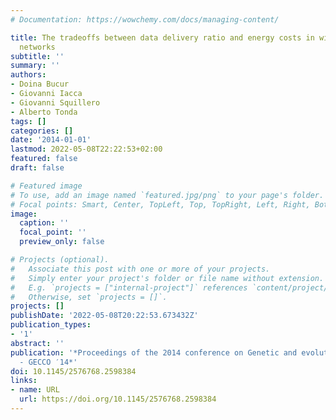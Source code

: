 ```yaml
---
# Documentation: https://wowchemy.com/docs/managing-content/

title: The tradeoffs between data delivery ratio and energy costs in wireless sensor
  networks
subtitle: ''
summary: ''
authors:
- Doina Bucur
- Giovanni Iacca
- Giovanni Squillero
- Alberto Tonda
tags: []
categories: []
date: '2014-01-01'
lastmod: 2022-05-08T22:22:53+02:00
featured: false
draft: false

# Featured image
# To use, add an image named `featured.jpg/png` to your page's folder.
# Focal points: Smart, Center, TopLeft, Top, TopRight, Left, Right, BottomLeft, Bottom, BottomRight.
image:
  caption: ''
  focal_point: ''
  preview_only: false

# Projects (optional).
#   Associate this post with one or more of your projects.
#   Simply enter your project's folder or file name without extension.
#   E.g. `projects = ["internal-project"]` references `content/project/deep-learning/index.md`.
#   Otherwise, set `projects = []`.
projects: []
publishDate: '2022-05-08T20:22:53.673432Z'
publication_types:
- '1'
abstract: ''
publication: '*Proceedings of the 2014 conference on Genetic and evolutionary computation
  - GECCO ′14*'
doi: 10.1145/2576768.2598384
links:
- name: URL
  url: https://doi.org/10.1145/2576768.2598384
---
```

